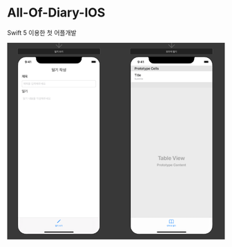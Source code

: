 # All-Of-Diary-IOS
Swift 5 이용한 첫 어플개발

![Image](https://github.com/mingkyme/All-Of-Diary-IOS/blob/master/Images/Screenshot.png)
